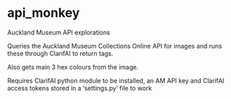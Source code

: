 # api_monkey
Auckland Museum API explorations

Queries the Auckland Museum Collections Online API for images and runs these through ClarifAI to return tags.

Also gets main 3 hex colours from the image.

Requires ClarifAI python module to be installed, an AM API key and ClarifAI access tokens stored in a ‘settings.py’ file to work 
